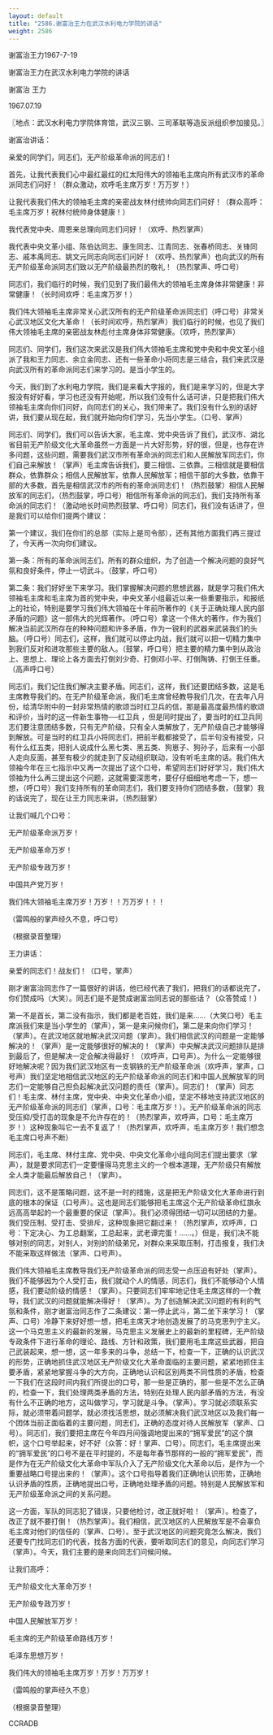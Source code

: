 ```yaml
---
layout: default
title: "2586.谢富治王力在武汉水利电力学院的讲话"
weight: 2586
---
```


谢富治王力1967-7-19

谢富治王力在武汉水利电力学院的讲话

谢富治 王力

1967.07.19

〖地点：武汉水利电力学院体育馆，武汉三钢、三司革联等造反派组织参加接见。〗

谢富治讲话：

亲爱的同学们，同志们，无产阶级革命派的同志们！

首先，让我代表我们心中最红最红的红太阳伟大的领袖毛主席向所有武汉市的革命派同志们问好！（群众激动，欢呼毛主席万岁！万万岁！）

让我代表我们伟大的领袖毛主席的亲密战友林付统帅向同志们问好！（群众高呼：毛主席万岁！祝林付统帅身体健康！）

我代表党中央、周恩来总理向同志们问好！（欢呼、热烈掌声）

我代表中央文革小组、陈伯达同志、康生同志、江青同志、张春桥同志、关锋同志、戚本禹同志、姚文元同志向同志们问好！（欢呼、热烈掌声）也向武汉的所有无产阶级革命派同志们致以无产阶级最热烈的敬礼！（热烈掌声、呼口号）

同志们，我们临行的时候，我们见到了我们最伟大的领袖毛主席身体非常健康！非常健康！（长时间欢呼：毛主席万岁！）

我们伟大领袖毛主席非常关心武汉所有的无产阶级革命派同志们（呼口号）非常关心武汉地区文化大革命！（长时间欢呼，热烈掌声）我们临行的时候，也见了我们伟大领袖毛主席的亲密战友林彪付主席身体非常健康。（欢呼，热烈掌声）

同志们、同学们，我们这次来武汉是我们伟大领袖毛主席和党中央和中央文革小组派了我和王力同志、余立金同志、还有一些革命小将同志是三结合，我们来武汉是向武汉所有的革命派同志们来学习的。是当小学生的。

今天，我们到了水利电力学院，我们是来看大字报的，我们是来学习的，但是大字报没有好好看，学习也还没有开始呢，所以我们没有什么话可讲，只是把我们伟大领袖毛主席向你们问好，向同志们的关心，我们带来了。我们没有什么别的话好讲，我们要从现在起，我们就开始向你们学习，先当小学生。（口号、掌声）

同志们、同学们，我们可以告诉大家，毛主席、党中央告诉了我们，武汉市、湖北省目前无产阶级文化大革命虽然一方面是一片大好形势，好的很，但是，也存在许多问题，这些问题，需要我们武汉市所有革命派的同志们和人民解放军同志们，你们自己来解放！（掌声）毛主席告诉我们，要三相信、三依靠。三相信就是要相信群众，依靠群众；相信人民解放军，依靠人民解放军；相信干部的大多数，依靠干部的大多数，首先是相信武汉市的所有的革命派同志们！（热烈鼓掌）相信人民解放军的同志们，（热烈鼓掌，呼口号）相信所有革命派的同志们，我们支持所有革命派的同志们！（激动地长时间热烈鼓掌、呼口号）同志们，我们没有话讲了，但是我们可以给你们提两个建议：

第一个建议，我们在你们的总部（实际上是司令部），还有其他方面我们再三提过了，今天再一次向你们建议。

第一条：所有的革命派同志们，所有的群众组织，为了创造一个解决问题的良好气氛和良好条件，停止一切武斗。（鼓掌，呼口号）

第二条：我们好好坐下来学习。我们掌握解决问题的思想武器，就是学习我们伟大领袖毛主席和毛主席为首的党中央，中央文革小组最近以来一些重要指示，和报纸上的社论，特别是要学习我们伟大领袖在十年前所著作的《关于正确处理人民内部矛盾的问题》这一部伟大的光辉著作。（呼口号）拿这一个伟大的著作，作为我们解决当前武汉所存在的种种问题和许多矛盾，作为一锐利的武器来武装我们的头脑。（呼口号）同志们，这样，我们就可以停止内战，我们就可以把一切精力集中到我们反对和进攻那些主要的敌人。（鼓掌，呼口号）把主要的精力集中到从政治上、思想上、理论上各方面去打倒刘少奇、打倒邓小平、打倒陶铸、打倒王任重。（高声呼口号）

同志们，我们记住我们解决主要矛盾。同志们，这样，我们还要团结多数，这是毛主席教导我们的。在无产阶级革命派，我们毛主席曾经教导我们几次，在去年八月份，给清华附中的一封非常热情的歌颂当时红卫兵的信，那是最高度最热情的歌颂和评价，当时的这一件新生事物──红卫兵 ，但是同时提出了，要当时的红卫兵同志们要注意团结多数，只有无产阶级，只有全人类解放了，无产阶级自己才能够得到解放。可是当时的红卫兵小将同志们，把前半截都接受了，后半句没有接受，只有什么红五类，把别人说成什么黑七类、黑五类、狗崽子、狗孙子，后来有一小部人走向反面，甚至有极少的就走到了反动组织联动，没有听毛主席的话。我们伟大领袖今年在三七指示中又再一次提出了这个口号，希望同志们好好学习，我们伟大领袖为什么再三提出这个问题，这就需要深思考，要仔仔细细地考虑一下，想一想，（呼口号）我们支持所有的革命同志们，我们要支持你们团结多数，（鼓掌）我的话说完了，现在让王力同志来讲，（热烈鼓掌）

让我们喊几个口号：

无产阶级革命派万岁！

无产阶级革命万岁！

无产阶级专政万岁！

中国共产党万岁！

我们伟大领袖毛主席万岁！万岁！！万万岁！！！

（雷鸣般的掌声经久不息，呼口号）

（根据录音整理）

王力讲话：

亲爱的同志们！战友们！（口号，掌声）

刚才谢富治同志作了一篇很好的讲话，他已经代表了我们，把我们的话都说完了，你们赞成吗（大笑）。同志们是不是赞成谢富治同志说的那些话？（众答赞成！）

第一不是首长，第二没有指示，我们都是老百姓，我们是来……（大笑口号）毛主席派我们来是当小学生的（掌声），第一是来问候你们，第二是来向你们学习！（掌声）。在武汉地区就地解决武汉问题（掌声）。我们相信武汉的问题是一定能够解决的！（掌声）是一定能够很好的解决的！（掌声）中央解决武汉问题排队是排到最后了，但是解决一定会解决得最好！（欢呼声，口号声）。为什么一定能够很好地解决呢？因为我们武汉地区有一支钢铁的无产阶级革命派（欢呼声，掌声，口号声）我们坚定地相信武汉地区的无产阶级革命派的同志们和中国人民解放军的同志们一定能够自己担负起解决武汉问题的责任（掌声）。同志们！（掌声）同志们！毛主席、林付主席，党中央、中央文化革命小组，坚定不移地支持武汉地区的无产阶级革命派的同志们（掌声，口号：毛主席万岁！）。无产阶级革命派的同志受压抑/受打击的现象是不允许存在的！（热烈掌声，欢呼声，口号：毛主席万岁！）这种现象叫它一去不复返了！（热烈掌声，欢呼声，毛主席万岁！我们想念毛主席口号声不断）

同志们，毛主席、林付主席、党中央、中央文化革命小组向同志们提出要求（掌声），就是要求同志们一定要懂得马克思主义的一个根本道理，无产阶级只有解放全人类才能最后解放自己！（掌声）。

同志们，这不是策略问题，这不是一时的措施，这是把无产阶级文化大革命进行到底的根本的保证（口号声）。这也是同志们能够把毛主席这个无产阶级革命红旗永远高高举起的一个最重要的保证（掌声）。我们必须得团结一切可以团结的力量。我们受压制、受打击、受排斥，这种现象把它翻过来！（热烈掌声，欢呼声，口号：下定决心、为工总翻案，工总起来，武老谭完蛋！……。）但是，我们决不能够对别的同志，对别人，对别的阶级弟兄，对群众来采取压制，打击报复，我们决不能采取这样做法（掌声、口号声）。

我们伟大领袖毛主席教导我们无产阶级革命派的同志受一点压迫有好处（掌声）。我们不能够因为个人受打击，我们就动个人的情感，同志们，我们不能够动个人情感，我们要动阶级的情感！（掌声）。只要同志们牢牢地记住毛主席这样的一个教导，我们武汉的问题就能解决得好！（掌声）。为了创造解决武汉问题的有利的气氛和条件，刚才谢富治同志作了二条建议：第一停止武斗，第二坐下来学习！（掌声、口号）冷静下来好好想一想，把毛主席天才地创造发展了的马克思列宁主义。这一个马克思主义的最新的发展，马克思主义发展史上的最新的里程碑，无产阶级专政条件下进行革命的理论、路线、方针和政策，我们要用毛主席这些武器，把自己武装起来，想一想，这一年多来的斗争，总结一下，检查一下，正确的认识武汉的形势，正确地抓住武汉地区无产阶级文化大革命面临的主要问题，紧紧地抓住主要矛盾，紧紧地掌握斗争的大方向，正确地认识和区别两类不同性质的矛盾，检查一下我们在这段时间内我们所提出的口号，那一些是正确的，那一些是不怎么正确的，检查一下，我们处理两类矛盾的方法，特别在处理人民内部矛盾的方法，有没有什么不正确的地方，这叫做学习，学习就是斗争。（掌声）。学习就必须联系实际，就必须带着问题学，就必须找活思想，就必须解决我们武汉地区以及我们每一个团体当前正面临着的主要问题，同志们，正确的态度对待人民解放军（掌声、口号）。同志们，我们要把主席在今年四月间强调地提出来的“拥军爱民”的这个旗帜，这个口号举起来，好不好（众答：好！掌声、口号）。同志们，毛主席提出来的“拥军爱民”的口号不是在平时提的，不是每年春节那样的一般的“拥军爱民”，而是作为在无产阶级文化大革命中军队介入了无产阶级文化大革命以后，是作为一个重要战略口号提出来的！（掌声）。这个口号指导着我们正确地认识形势，正确地认识矛盾的性质，正确地提出口号，正确地处理矛盾的问题。特别是人民解放军和无产阶级革命派之间的关系问题。

这一方面，军队的同志犯了错误，只要他检讨，改正就好啦！（掌声）。检查了，改正了就不要打倒！（热烈掌声）。我们相信，武汉地区的人民解放军是不会辜负毛主席对他们的信任的（掌声、口号）。至于武汉地区的问题究竟怎么解决，我们还要专门找同志们的代表，找各方面的代表，要听取同志们的意见，向同志们学习（掌声）。今天，我们主要的是来向同志们问候问候。

让我们高呼：

无产阶级文化大革命万岁！

无产阶级专政万岁！

中国人民解放军万岁！

毛主席的无产阶级革命路线万岁！

毛泽东思想万岁！

我们伟大的领袖毛主席万岁！万岁！万万岁！

（雷鸣般的掌声经久不息）

（根据录音整理）

CCRADB

